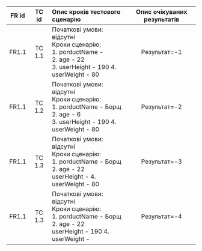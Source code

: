 |FR id|TC id|Опис кроків тестового сценарію|Опис очікуваних результатів|
|:-----:|:-----:|:-----|:-----:|
|FR1.1|TC 1.1|Початкові умови: відсутні<br> Кроки сценарію:<br> 1. porductName - <br> 2. age - 22<br> 3. userHeight - 190 4. userWeight - 80|Результат=-1|
|FR1.1|TC 1.2|Початкові умови: відсутні<br> Кроки сценарію:<br> 1. porductName - Борщ<br> 2. age - 6<br> 3. userHeight - 190 4. userWeight - 80|Результат=-2|
|FR1.1|TC 1.3|Початкові умови: відсутні<br> Кроки сценарію:<br> 1. porductName - Борщ<br> 2. age - 22<br> userHeight -  4. userWeight - 80|Результат=-3|
|FR1.1|TC 1.3|Початкові умови: відсутні<br> Кроки сценарію:<br> 1. porductName - Борщ<br> 2. age - 22<br> userHeight - 190 4. userWeight - |Результат=-4|
